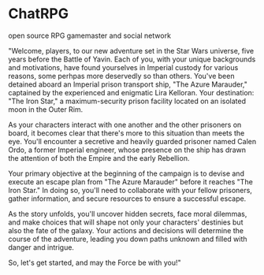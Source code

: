 # ChatRPG
open source RPG gamemaster and social network

"Welcome, players, to our new adventure set in the Star Wars universe, five years before the Battle of Yavin. Each of you, with your unique backgrounds and motivations, have found yourselves in Imperial custody for various reasons, some perhpas more deservedly so than others. You've been detained aboard an Imperial prison transport ship, "The Azure Marauder," captained by the experienced and enigmatic Lira Kelloran. Your destination: "The Iron Star," a maximum-security prison facility located on an isolated moon in the Outer Rim.

As your characters interact with one another and the other prisoners on board, it becomes clear that there's more to this situation than meets the eye. You'll encounter a secretive and heavily guarded prisoner named Calen Ordo, a former Imperial engineer, whose presence on the ship has drawn the attention of both the Empire and the early Rebellion.

Your primary objective at the beginning of the campaign is to devise and execute an escape plan from "The Azure Marauder" before it reaches "The Iron Star." In doing so, you'll need to collaborate with your fellow prisoners, gather information, and secure resources to ensure a successful escape.

As the story unfolds, you'll uncover hidden secrets, face moral dilemmas, and make choices that will shape not only your characters' destinies but also the fate of the galaxy. Your actions and decisions will determine the course of the adventure, leading you down paths unknown and filled with danger and intrigue.

So, let's get started, and may the Force be with you!"